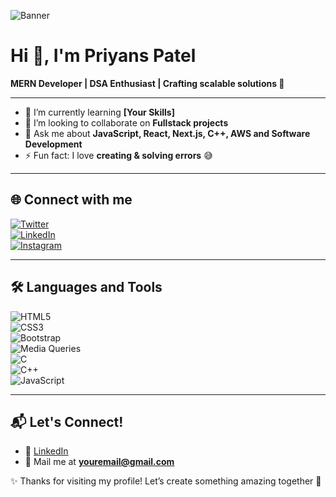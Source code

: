![Banner](https://your-banner-link.com)

# Hi 👋, I'm Priyans Patel  
**MERN Developer | DSA Enthusiast | Crafting scalable solutions 🚀**

---

- 🌱 I’m currently learning **[Your Skills]**  
- 👯 I’m looking to collaborate on **Fullstack projects**  
- 💬 Ask me about **JavaScript, React, Next.js, C++, AWS and Software Development**  
- ⚡ Fun fact: I love **creating & solving errors** 😅  

---

## 🌐 Connect with me  
[![Twitter](https://img.shields.io/badge/Twitter-1DA1F2?logo=twitter&logoColor=white)](https://twitter.com/yourusername)  
[![LinkedIn](https://img.shields.io/badge/LinkedIn-blue?logo=linkedin&logoColor=white)](https://linkedin.com/in/yourusername)  
[![Instagram](https://img.shields.io/badge/Instagram-E4405F?logo=instagram&logoColor=white)](https://instagram.com/yourusername)  

---

## 🛠 Languages and Tools
![HTML5](https://img.shields.io/badge/HTML5-E34F26?style=for-the-badge&logo=html5&logoColor=white)  
![CSS3](https://img.shields.io/badge/CSS3-1572B6?style=for-the-badge&logo=css3&logoColor=white)  
![Bootstrap](https://img.shields.io/badge/Bootstrap-563D7C?style=for-the-badge&logo=bootstrap&logoColor=white)  
![Media Queries](https://img.shields.io/badge/Media%20Queries-responsive?style=for-the-badge&logo=css3&logoColor=white)  
![C](https://img.shields.io/badge/C-00599C?style=for-the-badge&logo=c&logoColor=white)  
![C++](https://img.shields.io/badge/C++-00599C?style=for-the-badge&logo=c%2B%2B&logoColor=white)  
![JavaScript](https://img.shields.io/badge/JavaScript-F7DF1E?style=for-the-badge&logo=javascript&logoColor=black)  

---

## 📬 Let's Connect!  
- 💼 [LinkedIn](https://linkedin.com/in/yourusername)  
- 📧 Mail me at **youremail@gmail.com**  

✨ Thanks for visiting my profile! Let’s create something amazing together 🚀
